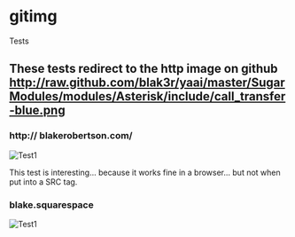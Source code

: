 gitimg
======


Tests


## These tests redirect to the http image on github http://raw.github.com/blak3r/yaai/master/SugarModules/modules/Asterisk/include/call_transfer-blue.png
### http:// blakerobertson.com/
![Test1](http://www.blakerobertson.com/http_test_301_to_github)

This test is interesting... because it works fine in a browser... but not when put into a SRC tag.  

### blake.squarespace 
![Test1](https://blake.squarespace.com/http_test_301_to_github)






